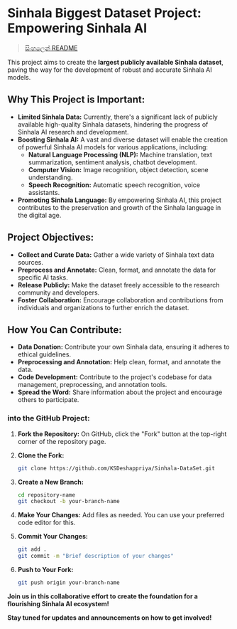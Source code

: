# Sinhala Biggest Dataset Project: Empowering Sinhala AI

> [සිංහලෙන් README](SINHALA.md)

This project aims to create the **largest publicly available Sinhala dataset**, paving the way for the development of robust and accurate Sinhala AI models. 

## **Why This Project is Important:**

* **Limited Sinhala Data:** Currently, there's a significant lack of publicly available high-quality Sinhala datasets, hindering the progress of Sinhala AI research and development.
* **Boosting Sinhala AI:** A vast and diverse dataset will enable the creation of powerful Sinhala AI models for various applications, including:
    * **Natural Language Processing (NLP):** Machine translation, text summarization, sentiment analysis, chatbot development.
    * **Computer Vision:** Image recognition, object detection, scene understanding.
    * **Speech Recognition:** Automatic speech recognition, voice assistants.
* **Promoting Sinhala Language:** By empowering Sinhala AI, this project contributes to the preservation and growth of the Sinhala language in the digital age.

## **Project Objectives:**

* **Collect and Curate Data:** Gather a wide variety of Sinhala text data sources.
* **Preprocess and Annotate:** Clean, format, and annotate the data for specific AI tasks.
* **Release Publicly:** Make the dataset freely accessible to the research community and developers.
* **Foster Collaboration:** Encourage collaboration and contributions from individuals and organizations to further enrich the dataset.

## **How You Can Contribute:**

* **Data Donation:** Contribute your own Sinhala data, ensuring it adheres to ethical guidelines.
* **Preprocessing and Annotation:** Help clean, format, and annotate the data.
* **Code Development:** Contribute to the project's codebase for data management, preprocessing, and annotation tools.
* **Spread the Word:** Share information about the project and encourage others to participate.

### into the GitHub Project:

1. **Fork the Repository:**
 On GitHub, click the "Fork" button at the top-right corner of the repository page.

2. **Clone the Fork:**
   ```bash
   git clone https://github.com/KSDeshappriya/Sinhala-DataSet.git
   ```

3. **Create a New Branch:**
   ```bash
   cd repository-name
   git checkout -b your-branch-name
   ```

4. **Make Your Changes:**
   Add files as needed. You can use your preferred code editor for this.

5. **Commit Your Changes:**
   ```bash
   git add .
   git commit -m "Brief description of your changes"
   ```

6. **Push to Your Fork:**
   ```bash
   git push origin your-branch-name
   ```


**Join us in this collaborative effort to create the foundation for a flourishing Sinhala AI ecosystem!** 

**Stay tuned for updates and announcements on how to get involved!** 
